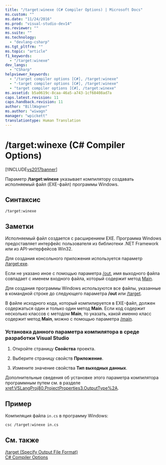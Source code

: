 ```yaml
---
title: "/target:winexe (C# Compiler Options) | Microsoft Docs"
ms.custom: ""
ms.date: "11/24/2016"
ms.prod: "visual-studio-dev14"
ms.reviewer: ""
ms.suite: ""
ms.technology: 
  - "devlang-csharp"
ms.tgt_pltfrm: ""
ms.topic: "article"
f1_keywords: 
  - "/target:winexe"
dev_langs: 
  - "CSharp"
helpviewer_keywords: 
  - "/target compiler options [C#], /target:winexe"
  - "-target compiler options [C#], /target:winexe"
  - "target compiler options [C#], /target:winexe"
ms.assetid: b5a0619c-8caa-46a5-a743-1cf68408ad7a
caps.latest.revision: 11
caps.handback.revision: 11
author: "BillWagner"
ms.author: "wiwagn"
manager: "wpickett"
translationtype: Human Translation
---
```

# /target:winexe (C# Compiler Options)
[!INCLUDE[vs2017banner](../../../csharp/includes/vs2017banner.md)]

Параметр **\/target:winexe** указывает компилятору создавать исполняемый файл \(EXE\-файл\) программы Windows.  
  
## Синтаксис  
  
```  
/target:winexe  
```  
  
## Заметки  
 Исполняемый файл создается с расширением ЕХЕ.  Программа Windows предоставляет интерфейс пользователя из библиотеки .NET Framework или из API\-интерфейсов Win32.  
  
 Для создания консольного приложения используется параметр [\/target:exe](../../../csharp/language-reference/compiler-options/target-exe-compiler-option.md).  
  
 Если не указано иное с помощью параметра [\/out](../../../csharp/language-reference/compiler-options/out-compiler-option.md), имя выходного файла совпадает с именем входного файла, который содержит метод [Main](../../../csharp/programming-guide/main-and-command-args/main-and-command-line-arguments.md).  
  
 Для создания программы Windows используются все файлы, указанные в командной строке до следующего параметра **\/out** или [\/target](../../../csharp/language-reference/compiler-options/target-compiler-option.md).  
  
 В файле исходного кода, который компилируется в EXE\-файл, должен содержаться один и только один метод **Main**.  Если код содержит несколько классов с методом **Main**, то указать, какой именно класс содержит метод **Main**, можно с помощью параметра [\/main](../../../csharp/language-reference/compiler-options/main-compiler-option.md).  
  
### Установка данного параметра компилятора в среде разработки Visual Studio  
  
1.  Откройте страницу **Свойства** проекта.  
  
2.  Выберите страницу свойств **Приложение**.  
  
3.  Измените значение свойства **Тип выходных данных**.  
  
 Дополнительные сведения об установке этого параметра компилятора программным путем см. в разделе <xref:VSLangProj80.ProjectProperties3.OutputType%2A>.  
  
## Пример  
 Компиляция файла `in.cs` в программу Windows:  
  
```  
csc /target:winexe in.cs  
```  
  
## См. также  
 [\/target \(Specify Output File Format\)](../../../csharp/language-reference/compiler-options/target-compiler-option.md)   
 [C\# Compiler Options](../../../csharp/language-reference/compiler-options/index.md)